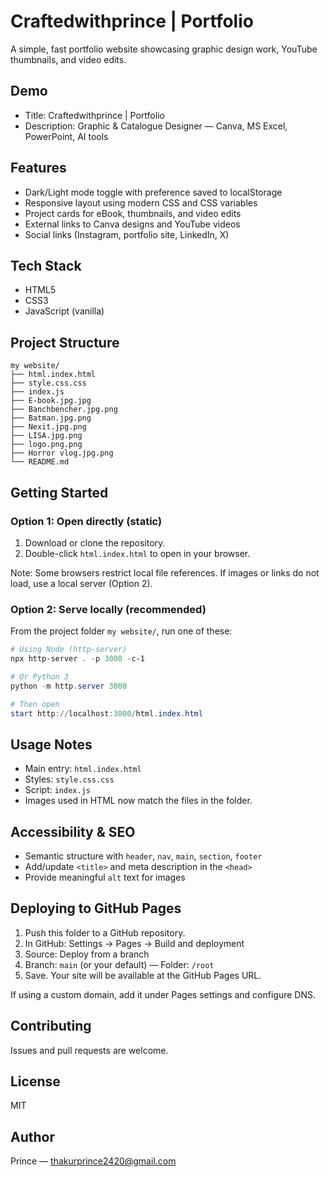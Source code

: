 # Craftedwithprince | Portfolio

A simple, fast portfolio website showcasing graphic design work, YouTube thumbnails, and video edits.

## Demo
- Title: Craftedwithprince | Portfolio
- Description: Graphic & Catalogue Designer — Canva, MS Excel, PowerPoint, AI tools

## Features
- Dark/Light mode toggle with preference saved to localStorage
- Responsive layout using modern CSS and CSS variables
- Project cards for eBook, thumbnails, and video edits
- External links to Canva designs and YouTube videos
- Social links (Instagram, portfolio site, LinkedIn, X)

## Tech Stack
- HTML5
- CSS3
- JavaScript (vanilla)

## Project Structure
```
my website/
├── html.index.html
├── style.css.css
├── index.js
├── E-book.jpg.jpg
├── Banchbencher.jpg.png
├── Batman.jpg.png
├── Nexit.jpg.png
├── LISA.jpg.png
├── logo.png.png
├── Horror vlog.jpg.png
└── README.md
```

## Getting Started

### Option 1: Open directly (static)
1. Download or clone the repository.
2. Double-click `html.index.html` to open in your browser.

Note: Some browsers restrict local file references. If images or links do not load, use a local server (Option 2).

### Option 2: Serve locally (recommended)
From the project folder `my website/`, run one of these:

```powershell
# Using Node (http-server)
npx http-server . -p 3000 -c-1

# Or Python 3
python -m http.server 3000

# Then open
start http://localhost:3000/html.index.html
```

## Usage Notes
- Main entry: `html.index.html`
- Styles: `style.css.css`
- Script: `index.js`
- Images used in HTML now match the files in the folder.

## Accessibility & SEO
- Semantic structure with `header`, `nav`, `main`, `section`, `footer`
- Add/update `<title>` and meta description in the `<head>`
- Provide meaningful `alt` text for images

## Deploying to GitHub Pages
1. Push this folder to a GitHub repository.
2. In GitHub: Settings → Pages → Build and deployment
3. Source: Deploy from a branch
4. Branch: `main` (or your default) — Folder: `/root`
5. Save. Your site will be available at the GitHub Pages URL.

If using a custom domain, add it under Pages settings and configure DNS.

## Contributing
Issues and pull requests are welcome.

## License
MIT

## Author
Prince — thakurprince2420@gmail.com

